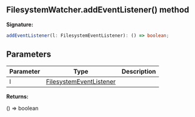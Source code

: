 
## FilesystemWatcher.addEventListener() method

**Signature:**

```typescript
addEventListener(l: FilesystemEventListener): () => boolean;
```

## Parameters

|  Parameter | Type | Description |
|  --- | --- | --- |
|  l | [FilesystemEventListener](./sdk.filesystemeventlistener.md) |  |

**Returns:**

() =&gt; boolean

